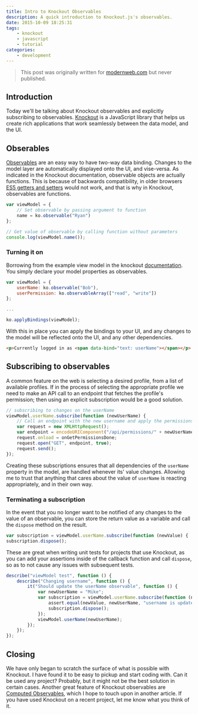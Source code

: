 ```yaml
---
title: Intro to Knockout Observables
description: A quick introduction to Knockout.js's observables.
date: 2015-10-09 18:25:31
tags:
    - knockout
    - javascript
    - tutorial
categories:
    - development
---
```


> This post was originally written for [modernweb.com](http://modernweb.com) but never published.

## Introduction

Today we'll be talking about Knockout observables and explicitly subscribing to observables. [Knockout](https://knockoutjs.com/) is a JavaScript library that helps us create rich applications that work seamlessly between the data model, and the UI.

## Obserables

[Observables](https://knockoutjs.com/documentation/observables.html) are an easy way to have two-way data binding.  Changes to the model layer are automatically displayed onto the UI, and vise-versa. As indicated in the Knockout documentation, observable objects are actually functions.  This is because of backwards compatibility, in older browsers [ES5 getters and setters](https://developer.mozilla.org/en-US/docs/Web/JavaScript/Guide/Working_with_Objects#Defining_getters_and_setters) would not work, and that is why in Knockout, observables are functions.

```javascript
var viewModel = {
    // Set observable by passing argument to function
    name = ko.observable("Ryan")
};

// Get value of observable by calling function without parameters
console.log(viewModel.name());
```

### Turning it on

Borrowing from the example view model in the knockout [documentation](https://knockoutjs.com/documentation/introduction.html). You simply declare your model properties as observables.

```javascript
var viewModel = {
    userName: ko.observable("Bob"),
    userPermission: ko.observableArray(["read", "write"])
};

...

ko.applyBindings(viewModel);
```

With this in place you can apply the bindings to your UI, and any changes to the model will be reflected onto the UI, and any other dependencies.

```html
<p>Currently logged in as <span data-bind="text: userName"></span></p>
```

## Subscribing to observables

A common feature on the web is selecting a desired profile, from a list of available profiles. If in the process of selecting the appropriate profile we need to make an API call to an endpoint that fetches the profile's permission; then using an explicit subscription would be a good solution.

```javascript
// subscribing to changes on the userName
viewModel.userName.subscribe(function (newUserName) {
    // Call an endpoint with the new username and apply the permissions
    var request = new XMLHttpRequest();
    var endpoint = encodeURIComponent("/api/permissions/" + newUserName);
    request.onload = onGetPermissionsDone;
    request.open("GET", endpoint, true);
    request.send();
});
```
Creating these subscriptions ensures that all dependencies of the `userName` property in the model, are handled whenever its' value changes. Allowing me to trust that anything that cares about the value of `userName` is reacting appropriately, and in their own way.

### Terminating a subscription

In the event that you no longer want to be notified of any changes to the value of an observable, you can store the return value as a variable and call the `dispose` method on the result.

```javascript
var subscription = viewModel.userName.subscribe(function (newValue) { ... });
subscription.dispose();
```

These are great when writing unit tests for projects that use Knockout, as you can add your assertions inside of the callback function and call `dispose`, so as to not cause any issues with subsequent tests.

```javascript
describe("viewModel test", function () {
    describe("Changing username", function () {
        it("Should update the userName observable", function () {
            var newUserName = "Mike";
            var subscription = viewModel.userName.subscribe(function (newValue) {
                assert.equal(newValue, newUserName, "username is updated");
                subscription.dispose();
            });
            viewModel.userName(newUserName);
        });
    });
});
```

## Closing

We have only began to scratch the surface of what is possible with Knockout. I have found it to be easy to pickup and start coding with.  Can it be used any project? Probably, but it might not be the best solution in certain cases. Another great feature of Knockout observables are [Computed Observables](https://knockoutjs.com/documentation/computedObservables.html), which I hope to touch upon in another article. If you have used Knockout on a recent project, let me know what you think of it. 